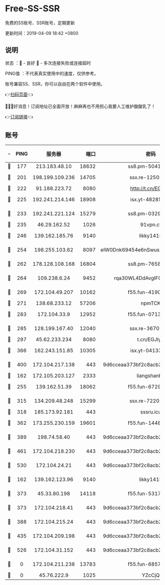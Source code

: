 # Free-SS-SSR

免费的SS账号、SSR账号，定期更新

更新时间：2019-04-09 18:42 +0800

## 说明

状态     ：🙂 - 良好 🙁 - 多次连接失败或连接超时

PING值   ：不代表真实使用中的速度，仅供参考。

账号兼容SS、SSR，你可以自由在两个软件中使用。

👉[扫码页面](https://liesauer.github.io/Free-SS-SSR/)👈

🎉🎉🎉好消息！订阅地址已全面开放！麻麻再也不用担心我要人工维护酸酸乳了！

👉[订阅链接](https://www.liesauer.net/yogurt/subscribe?ACCESS_TOKEN=DAYxR3mMaZAsaqUb)👈

## 账号

|-|PING|服务器|端口|密码|加密方式|区域|
|:----:|:----:|:-----:|-----:|:----:|:----:|:----:|
|🙂|177|213.183.48.10|18632|ss8.pm-50413553|rc4-md5|RU|
|🙂|201|198.199.109.236|14705|ssx.re-12505004|aes-256-cfb|US|
|🙂|222|91.188.223.72|8080|http://t.cn/EGJIyrl|rc4-md5|RU|
|🙂|225|192.241.214.146|18908|isx.yt-48285682|aes-256-cfb|US|
|🙂|233|192.241.221.124|15279|ss8.pm-03297387|aes-256-cfb|US|
|🙂|235|46.29.162.52|1026|91vpn.cf|rc4-md5|RU|
|🙂|246|139.162.185.76|9140|likky1415|aes-256-cfb|DE|
|🙂|254|198.255.103.62|8097|eIW0Dnk69454e6nSwuspv9DmS201tQ0D|aes-256-cfb|US|
|🙂|262|178.128.108.168|16804|ss8.pm-76588510|aes-256-cfb|SG|
|🙂|264|109.238.6.24|9452|rqa30WL4DdAvgIFG6Fs3znzTa|aes-256-cfb|FR|
|🙂|269|172.104.49.207|10162|f55.fun-41905372|aes-256-cfb|SG|
|🙂|271|138.68.233.12|57206|npmTCK|rc4-md5|US|
|🙂|283|172.104.33.9|12952|f55.fun-07138096|aes-256-cfb|SG|
|🙂|285|128.199.167.40|12040|ssx.re-36701064|aes-256-cfb|SG|
|🙂|297|45.62.233.234|8080|t.cn/EGJIyrl|rc4-md5|CA|
|🙂|366|162.243.151.85|10305|isx.yt-04133682|aes-256-cfb|US|
|🙂|400|172.104.217.138|443|9d6cceaa373bf2c8acb22e60b6a58be6|aes-256-cfb|US|
|🙂|162|172.105.203.127|2333|liangshanbo|chacha20|JP|
|🙂|255|139.162.51.39|18062|f55.fun-67295461|aes-256-cfb|SG|
|🙂|315|134.209.48.248|15299|ssx.re-72202420|aes-256-cfb|US|
|🙂|318|185.173.92.181|443|sssru.icu|rc4-md5|RU|
|🙂|362|173.255.230.159|19601|f55.fun-14484669|aes-256-cfb|US|
|🙂|389|198.74.58.40|443|9d6cceaa373bf2c8acb22e60b6a58be6|aes-256-cfb|US|
|🙂|461|172.104.218.230|443|9d6cceaa373bf2c8acb22e60b6a58be6|aes-256-cfb|US|
|🙂|530|172.104.24.21|443|9d6cceaa373bf2c8acb22e60b6a58be6|aes-256-cfb|US|
|🙁|162|139.162.123.96|9140|likky1415|aes-256-cfb|JP|
|🙁|373|45.33.80.198|14118|f55.fun-53173364|aes-256-cfb|US|
|🙁|373|172.104.218.41|443|9d6cceaa373bf2c8acb22e60b6a58be6|aes-256-cfb|US|
|🙁|388|172.104.215.24|443|9d6cceaa373bf2c8acb22e60b6a58be6|aes-256-cfb|US|
|🙁|435|172.104.209.198|443|9d6cceaa373bf2c8acb22e60b6a58be6|aes-256-cfb|US|
|🙁|526|172.104.31.152|443|9d6cceaa373bf2c8acb22e60b6a58be6|aes-256-cfb|US|
|🙁|0|172.104.211.238|13783|f55.fun-68574119|aes-256-cfb|US|
|🙁|0|45.76.222.9|1025|YZcCjQ|rc4-md5|JP|
